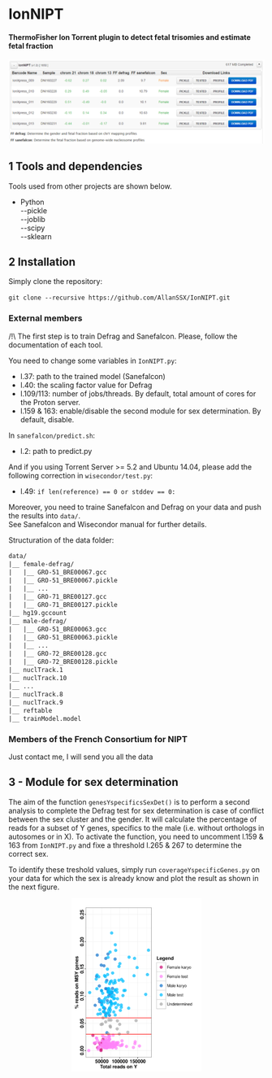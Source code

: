 # IonNIPT

#### ThermoFisher Ion Torrent plugin to detect fetal trisomies and estimate fetal fraction

![Screenshot](https://raw.githubusercontent.com/AllanSSX/IonNIPT/master/IonNIPT.PNG)

## 1 Tools and dependencies
Tools used from other projects are shown below.

- Python   
--pickle   
--joblib   
--scipy   
--sklearn   

## 2 Installation

Simply clone the repository:

`git clone --recursive https://github.com/AllanSSX/IonNIPT.git`

### External members

/!\ The first step is to train Defrag and Sanefalcon. Please, follow the documentation of each tool.

You need to change some variables in `IonNIPT.py`:

- l.37: path to the trained model (Sanefalcon)
- l.40: the scaling factor value for Defrag
- l.109/113: number of jobs/threads. By default, total amount of cores for the Proton server.
- l.159 & 163: enable/disable the second module for sex determination. By default, disable.

In `sanefalcon/predict.sh`:
- l.2: path to predict.py

And if you using Torrent Server >= 5.2 and Ubuntu 14.04, please add the following correction in `wisecondor/test.py`:   
- l.49: `if len(reference) == 0 or stddev == 0:`   


Moreover, you need to traine Sanefalcon and Defrag on your data and push the results into `data/`.  
See Sanefalcon and Wisecondor manual for further details.

Structuration of the data folder:
```
data/  
|__ female-defrag/  
|   |__ GRO-51_BRE00067.gcc  
|   |__ GRO-51_BRE00067.pickle  
|   |__ ...
|   |__ GRO-71_BRE00127.gcc  
|   |__ GRO-71_BRE00127.pickle  
|__ hg19.gccount  
|__ male-defrag/  
|   |__ GRO-51_BRE00063.gcc  
|   |__ GRO-51_BRE00063.pickle  
|   |__ ...
|   |__ GRO-72_BRE00128.gcc  
|   |__ GRO-72_BRE00128.pickle  
|__ nuclTrack.1  
|__ nuclTrack.10  
|__ ...
|__ nuclTrack.8  
|__ nuclTrack.9  
|__ reftable  
|__ trainModel.model
```
### Members of the French Consortium for NIPT

Just contact me, I will send you all the data

## 3 - Module for sex determination

The aim of the function `genesYspecificsSexDet()` is to perform a second analysis to complete the Defrag test for sex determination is case of conflict between the sex cluster and the gender. It will calculate the percentage of reads for a subset of Y genes, specifics to the male (i.e. without orthologs in autosomes or in X). To activate the function, you need to uncomment l.159 & 163 from `IonNIPT.py` and fixe a threshold l.265 & 267 to determine the correct sex.

To identify these treshold values, simply run `coverageYspecificGenes.py` on your data for which the sex is already know and plot the result as shown in the next figure.

<p align="center"><img src="https://raw.githubusercontent.com/AllanSSX/IonNIPT/master/MSY.PNG" width="256"></p>
